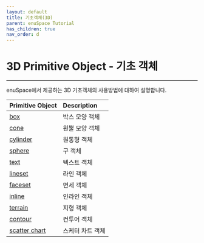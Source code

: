 ```yaml
---
layout: default
title: 기초객체(3D)
parent: enuSpace Tutorial
has_children: true
nav_order: d
---
```


# 3D Primitive Object - 기초 객체

---

enuSpace에서 제공하는 3D 기초객체의 사용방법에 대하여 설명합니다.

| Primitive Object | Description |
| :--- | :--- |
| [box](./enusprimitive3d_box.md)| 박스 모양 객체 |
| [cone](./enusprimitive3d_cone.md) | 원뿔 모양 객체 |
| [cylinder](./enusprimitive3d_cylinder.md) | 원통형 객체 |
| [sphere](./enusprimitive3d_sphere.md) | 구 객체 |
| [text](./enusprimitive3d_3d-text.md) | 텍스트 객체 |
| [lineset](./enusprimitive3d_lineset.md) | 라인 객체 |
| [faceset](./enusprimitive3d_faceset.md) | 면세 객체 |
| [inline](./enusprimitive3d_inline.md) | 인라인 객체 |
| [terrain](./enusprimitive3d_terrain.md) | 지형 객체 |
| [contour](./enusprimitive3d_3d-contour.md) | 컨투어 객체 |
| [scatter chart](./enusprimitive3d_3d-scatter-chart.md) | 스케터 차트 객체 |




